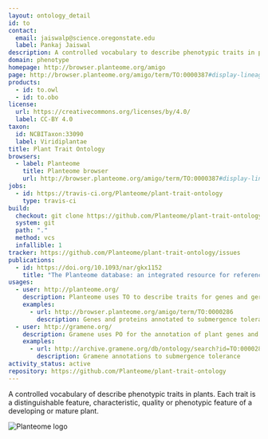 ```yaml
---
layout: ontology_detail
id: to
contact:
  email: jaiswalp@science.oregonstate.edu
  label: Pankaj Jaiswal
description: A controlled vocabulary to describe phenotypic traits in plants.
domain: phenotype
homepage: http://browser.planteome.org/amigo
page: http://browser.planteome.org/amigo/term/TO:0000387#display-lineage-tab
products:
  - id: to.owl
  - id: to.obo
license:
  url: https://creativecommons.org/licenses/by/4.0/
  label: CC-BY 4.0
taxon:
  id: NCBITaxon:33090
  label: Viridiplantae
title: Plant Trait Ontology
browsers:
  - label: Planteome
    title: Planteome browser
    url: http://browser.planteome.org/amigo/term/TO:0000387#display-lineage-tab
jobs:
  - id: https://travis-ci.org/Planteome/plant-trait-ontology
    type: travis-ci
build:
  checkout: git clone https://github.com/Planteome/plant-trait-ontology.git
  system: git
  path: "."
  method: vcs
  infallible: 1
tracker: https://github.com/Planteome/plant-trait-ontology/issues
publications:
  - id: https://doi.org/10.1093/nar/gkx1152
    title: "The Planteome database: an integrated resource for reference ontologies, plant genomics and phenomics."
usages:
  - user: http://planteome.org/
    description: Planteome uses TO to describe traits for genes and germplasm
    examples:
      - url: http://browser.planteome.org/amigo/term/TO:0000286
        description: Genes and proteins annotated to submergence tolerance, including SUB1
  - user: http://gramene.org/
    description: Gramene uses PO for the annotation of plant genes and QTLs
    examples:
      - url: http://archive.gramene.org/db/ontology/search?id=TO:0000286
        description: Gramene annotations to submergence tolerance
activity_status: active
repository: https://github.com/Planteome/plant-trait-ontology
---
```


A controlled vocabulary of describe phenotypic traits in plants. Each trait is a distinguishable feature, characteristic, quality or phenotypic feature of a developing or mature plant.

<img alt="Planteome logo" src="http://planteome.org/sites/default/files/garland_logo.PNG"/>
